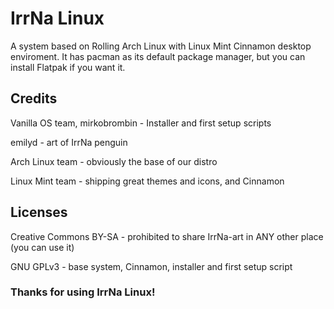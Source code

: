 # IrrNa Linux
A system based on Rolling Arch Linux with Linux Mint Cinnamon desktop enviroment.
It has pacman as its default package manager, but you can install Flatpak if you want it.

## Credits
Vanilla OS team, mirkobrombin - Installer and first setup scripts

emilyd - art of IrrNa penguin

Arch Linux team - obviously the base of our distro

Linux Mint team - shipping great themes and icons, and Cinnamon

## Licenses
Creative Commons BY-SA - prohibited to share IrrNa-art in ANY other place (you can use it)

GNU GPLv3 - base system, Cinnamon, installer and first setup script

### Thanks for using IrrNa Linux!
